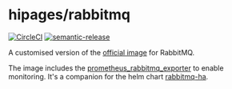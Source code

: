 # hipages/rabbitmq

[![CircleCI](https://circleci.com/gh/hipages/docker-rabbitmq.svg?style=svg)](https://circleci.com/gh/hipages/docker-rabbitmq)
[![semantic-release](https://img.shields.io/badge/%20%20%F0%9F%93%A6%F0%9F%9A%80-semantic--release-e10079.svg)](https://github.com/semantic-release/semantic-release)

A customised version of the [official image][official-image] for RabbitMQ.

The image includes the [prometheus_rabbitmq_exporter][prometheus-rabbitmq-exporter] to enable monitoring. It's a companion for the helm chart [rabbitmq-ha][rabbitmq-ha].

[official-image]: https://hub.docker.com/_/rabbitmq/
[prometheus-rabbitmq-exporter]: https://github.com/deadtrickster/prometheus_rabbitmq_exporter
[rabbitmq-ha]: https://github.com/kubernetes/charts/blob/master/stable/rabbitmq-ha

